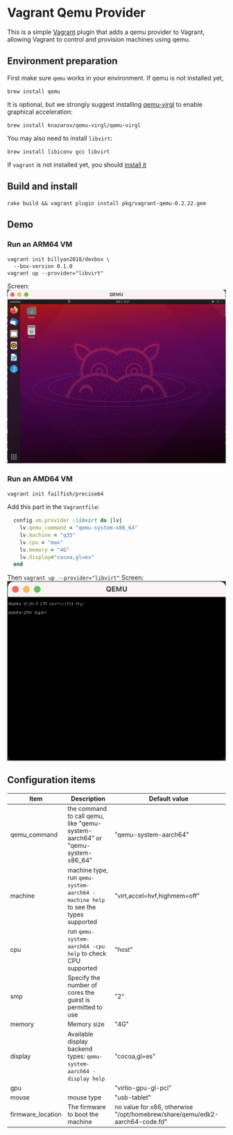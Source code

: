# Vagrant Qemu Provider

This is a simple [Vagrant](http://www.vagrantup.com) plugin that adds a
qemu provider to Vagrant, allowing Vagrant to control and provision
machines using qemu.

## Environment preparation
First make sure `qemu` works in your environment.
If qemu is not installed yet,
```
brew install qemu
```

It is optional, but we strongly suggest installing [qemu-virgl](https://github.com/knazarov/homebrew-qemu-virgl)
to enable graphical acceleration:
```
brew install knazarov/qemu-virgl/qemu-virgl
```
You may also need to install `libvirt`:
```shell
brew install libiconv gcc libvirt
```
If `vagrant` is not installed yet, you should [install it](https://www.vagrantup.com)

## Build and install
```
rake build && vagrant plugin install pkg/vagrant-qemu-0.2.22.gem
```

## Demo
### Run an ARM64 VM

```shell
vagrant init billyan2018/devbox \
  --box-version 0.1.0
vagrant up --provider="libvirt"
```
Screen:
![](images/arm64.png)

### Run an AMD64 VM

```shell
vagrant init failfish/precise64
```
Add this part in the `Vagrantfile`:
```ruby
  config.vm.provider :libvirt do |lv|
    lv.qemu_command = "qemu-system-x86_64" 
    lv.machine = "q35"
    lv.cpu = "max"
    lv.memory = "4G"
    lv.display="cocoa,gl=es"	
  end
```
Then `vagrant up --provider="libvirt"`
Screen:
![](images/x86.png)

## Configuration items

Item | Description | Default value
----- | ------- | -------------
qemu_command | the command to call qemu, like "qemu-system-aarch64" or "qemu-system-x86_64" | "qemu-system-aarch64"
machine |machine type, run `qemu-system-aarch64 -machine help` to see the types supported| "virt,accel=hvf,highmem=off"
cpu |run `qemu-system-aarch64 -cpu help` to check CPU supported | "host"
smp |Specify the number of cores the guest is permitted to use| "2"
memory | Memory size| "4G"
display |Available display backend types: `qemu-system-aarch64 -display help`| "cocoa,gl=es"
gpu ||"virtio-gpu-gl-pci"
mouse |mouse type|"usb-tablet"
firmware_location | The firmware to boot the machine | no value for x86, otherwise "/opt/homebrew/share/qemu/edk2-aarch64-code.fd"